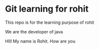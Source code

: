 # Git learning for rohit

This repo is for the learning purpose of rohit

We are the developer of java

HIII My name is Rohit. How are you